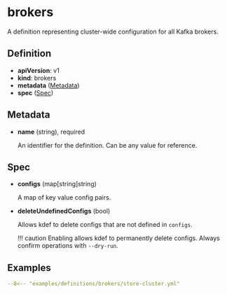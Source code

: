 # brokers

A definition representing cluster-wide configuration for all Kafka brokers.

## Definition

- **apiVersion**: v1
- **kind**: brokers
- **metadata** ([Metadata](#metadata))
- **spec** ([Spec](#spec))

## Metadata

- **name** (string), required

    An identifier for the definition.
    Can be any value for reference.

## Spec

- **configs** (map[string]string)

    A map of key value config pairs.

- **deleteUndefinedConfigs** (bool)

    Allows kdef to delete configs that are not defined in `configs`.

    !!! caution
        Enabling allows kdef to permanently delete configs. Always confirm operations with `--dry-run`.

## Examples

```yml
--8<-- "examples/definitions/brokers/store-cluster.yml"
```
